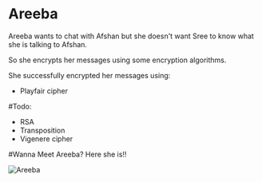 # Areeba
Areeba wants to chat with Afshan but she doesn't want Sree to know what she is talking to Afshan.

So she encrypts her messages using some encryption algorithms.

She successfully encrypted her messages using:
* Playfair cipher


#Todo:
* RSA
* Transposition
* Vigenere cipher

#Wanna Meet Areeba? 
Here she is!!

![Areeba](/Data/Areeba.jpg)

